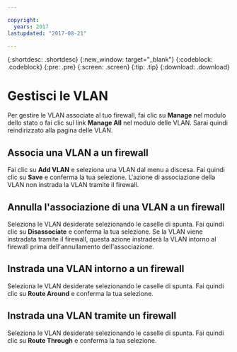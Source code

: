 ```yaml
---

copyright:
  years: 2017
lastupdated: "2017-08-21"

---
```


{:shortdesc: .shortdesc}
{:new_window: target="_blank"}
{:codeblock: .codeblock}
{:pre: .pre}
{:screen: .screen}
{:tip: .tip}
{:download: .download}

# Gestisci le VLAN

Per gestire le VLAN associate al tuo firewall, fai clic su **Manage** nel modulo dello stato o fai clic sul link **Manage All** nel modulo delle VLAN. Sarai quindi reindirizzato alla pagina delle VLAN.

## Associa una VLAN a un firewall

Fai clic su **Add VLAN** e seleziona una VLAN dal menu a discesa. Fai quindi clic su **Save** e conferma la tua selezione.
L'azione di associazione della VLAN non instrada la VLAN tramite il firewall.

## Annulla l'associazione di una VLAN a un firewall

Seleziona le VLAN desiderate selezionando le caselle di spunta. Fai quindi clic su **Disassociate** e conferma la tua selezione.
Se la VLAN viene instradata tramite il firewall, questa azione instraderà la VLAN intorno al firewall prima dell'annullamento dell'associazione.

## Instrada una VLAN intorno a un firewall

Seleziona le VLAN desiderate selezionando le caselle di spunta. Fai quindi clic su **Route Around** e conferma la tua selezione.

## Instrada una VLAN tramite un firewall

Seleziona le VLAN desiderate selezionando le caselle di spunta. Fai quindi clic su **Route Through** e conferma la tua selezione.
